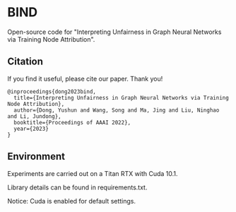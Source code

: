 # BIND

Open-source code for "Interpreting Unfairness in Graph Neural Networks via Training Node Attribution".

## Citation

If you find it useful, please cite our paper. Thank you!

```
@inproceedings{dong2023bind,
  title={Interpreting Unfairness in Graph Neural Networks via Training Node Attribution},
  author={Dong, Yushun and Wang, Song and Ma, Jing and Liu, Ninghao and Li, Jundong},
  booktitle={Proceedings of AAAI 2022},
  year={2023}
}
```

## Environment
Experiments are carried out on a Titan RTX with Cuda 10.1. 

Library details can be found in requirements.txt.

Notice: Cuda is enabled for default settings.
